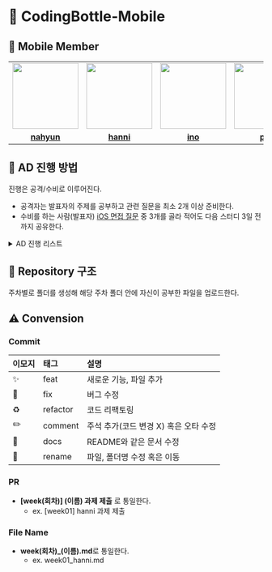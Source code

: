 # 📱 CodingBottle-Mobile

## 💖 Mobile Member
<table>
 <tr>
    <td align="center"><a href="https://github.com/Surviveyeomi"><img src="https://avatars.githubusercontent.com/u/108610989?v=4" width="130px;" alt=""></a></td>
    <td align="center"><a href="https://github.com/hanni66"><img src="https://avatars.githubusercontent.com/u/72500673?v=4" width="130px;" alt=""></a></td>
    <td align="center"><a href="https://github.com/inhomun"><img src="https://avatars.githubusercontent.com/u/101095144?v=4" width="130px;" alt=""></a></td>
    <td align="center"><a href="https://github.com/ParkSY0919"><img src="https://avatars.githubusercontent.com/u/114901417?v=4" width="130px;" alt=""></a></td>
    <td align="center"><a href="https://github.com/devpark435"><img src="https://avatars.githubusercontent.com/u/112539563?v=4" width="130px;" alt=""></a></td>
    <td align="center"><a href="https://github.com/0420yun"><img src="https://avatars.githubusercontent.com/u/90887498?v=4" width="130px;" alt=""></a></td>
  </tr>
  <tr>
    <td align="center"><a href="https://github.com/Surviveyeomi"><b>nahyun</b></a></td>
    <td align="center"><a href="https://github.com/hanni66"><b>hanni</b></a></td>
    <td align="center"><a href="https://github.com/inhomun"><b>ino</b></a></td>
    <td align="center"><a href="https://github.com/ParkSY0919"><b>psy</b></a></td>
    <td align="center"><a href="https://github.com/devpark435"><b>hyunryeol</b></a></td>
    <td align="center"><a href="https://github.com/0420yun"><b>rosé</b></a></td>
  </tr>
  </table>

## 🌟 AD 진행 방법

진행은 공격/수비로 이루어진다.

- 공격자는 발표자의 주제를 공부하고 관련 질문을 최소 2개 이상 준비한다.
- 수비를 하는 사람(발표자) [iOS 면접 질문](https://github.com/JeaSungLEE/iOSInterviewquestions) 중 3개를 골라 적어도 다음 스터디 3일 전까지 공유한다.
<details>
<summary>AD 진행 리스트</summary>
<div markdown="1">       

[week01](https://github.com/codingBottle/codingBottle-MOBILE/blob/main/week01/week01_question.md)

[week02](https://github.com/codingBottle/codingBottle-MOBILE/blob/main/week02/week02_question.md)

[week03](https://github.com/codingBottle/codingBottle-MOBILE/blob/main/week03/week03_question.md)

[week04](https://github.com/codingBottle/codingBottle-MOBILE/blob/main/week04/week04_question.md)

</div>
</details>

## 🛟 Repository 구조
주차별로 폴더를 생성해 해당 주차 폴더 안에 자신이 공부한 파일을 업로드한다.

## ⚠️ Convension
### Commit
| 이모지 | 태그     | 설명                                  |
| :----- | :------- | :------------------------------------ |
| ✨     | feat     | 새로운 기능, 파일 추가                      |
| 🐛     | fix      | 버그 수정                             |
| ♻️     | refactor | 코드 리팩토링                         |
| ✏️     | comment  | 주석 추가(코드 변경 X) 혹은 오타 수정 |
| 📝     | docs     | README와 같은 문서 수정               |
| 🚚     | rename   | 파일, 폴더명 수정 혹은 이동           |

### PR
- **[week(회차)] (이름) 과제 제출** 로 통일한다.
    - ex. [week01] hanni 과제 제출

### File Name
- **week(회차)_(이름).md**로 통일한다.
    - ex. week01_hanni.md
